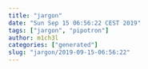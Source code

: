 ```yaml
---
title: "jargon"
date: "Sun Sep 15 06:56:22 CEST 2019"
tags: ["jargon", "pipotron"]
author: m1ch3l
categories: ["generated"]
slug: "jargon/2019-09-15-06:56:22"
---
```



